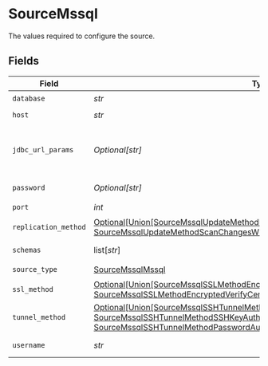 # SourceMssql

The values required to configure the source.


## Fields

| Field                                                                                                                                                                                                      | Type                                                                                                                                                                                                       | Required                                                                                                                                                                                                   | Description                                                                                                                                                                                                | Example                                                                                                                                                                                                    |
| ---------------------------------------------------------------------------------------------------------------------------------------------------------------------------------------------------------- | ---------------------------------------------------------------------------------------------------------------------------------------------------------------------------------------------------------- | ---------------------------------------------------------------------------------------------------------------------------------------------------------------------------------------------------------- | ---------------------------------------------------------------------------------------------------------------------------------------------------------------------------------------------------------- | ---------------------------------------------------------------------------------------------------------------------------------------------------------------------------------------------------------- |
| `database`                                                                                                                                                                                                 | *str*                                                                                                                                                                                                      | :heavy_check_mark:                                                                                                                                                                                         | The name of the database.                                                                                                                                                                                  | master                                                                                                                                                                                                     |
| `host`                                                                                                                                                                                                     | *str*                                                                                                                                                                                                      | :heavy_check_mark:                                                                                                                                                                                         | The hostname of the database.                                                                                                                                                                              |                                                                                                                                                                                                            |
| `jdbc_url_params`                                                                                                                                                                                          | *Optional[str]*                                                                                                                                                                                            | :heavy_minus_sign:                                                                                                                                                                                         | Additional properties to pass to the JDBC URL string when connecting to the database formatted as 'key=value' pairs separated by the symbol '&'. (example: key1=value1&key2=value2&key3=value3).           |                                                                                                                                                                                                            |
| `password`                                                                                                                                                                                                 | *Optional[str]*                                                                                                                                                                                            | :heavy_minus_sign:                                                                                                                                                                                         | The password associated with the username.                                                                                                                                                                 |                                                                                                                                                                                                            |
| `port`                                                                                                                                                                                                     | *int*                                                                                                                                                                                                      | :heavy_check_mark:                                                                                                                                                                                         | The port of the database.                                                                                                                                                                                  | 1433                                                                                                                                                                                                       |
| `replication_method`                                                                                                                                                                                       | [Optional[Union[SourceMssqlUpdateMethodReadChangesUsingChangeDataCaptureCDC, SourceMssqlUpdateMethodScanChangesWithUserDefinedCursor]]](../../models/shared/sourcemssqlupdatemethod.md)                    | :heavy_minus_sign:                                                                                                                                                                                         | Configures how data is extracted from the database.                                                                                                                                                        |                                                                                                                                                                                                            |
| `schemas`                                                                                                                                                                                                  | list[*str*]                                                                                                                                                                                                | :heavy_minus_sign:                                                                                                                                                                                         | The list of schemas to sync from. Defaults to user. Case sensitive.                                                                                                                                        |                                                                                                                                                                                                            |
| `source_type`                                                                                                                                                                                              | [SourceMssqlMssql](../../models/shared/sourcemssqlmssql.md)                                                                                                                                                | :heavy_check_mark:                                                                                                                                                                                         | N/A                                                                                                                                                                                                        |                                                                                                                                                                                                            |
| `ssl_method`                                                                                                                                                                                               | [Optional[Union[SourceMssqlSSLMethodEncryptedTrustServerCertificate, SourceMssqlSSLMethodEncryptedVerifyCertificate]]](../../models/shared/sourcemssqlsslmethod.md)                                        | :heavy_minus_sign:                                                                                                                                                                                         | The encryption method which is used when communicating with the database.                                                                                                                                  |                                                                                                                                                                                                            |
| `tunnel_method`                                                                                                                                                                                            | [Optional[Union[SourceMssqlSSHTunnelMethodNoTunnel, SourceMssqlSSHTunnelMethodSSHKeyAuthentication, SourceMssqlSSHTunnelMethodPasswordAuthentication]]](../../models/shared/sourcemssqlsshtunnelmethod.md) | :heavy_minus_sign:                                                                                                                                                                                         | Whether to initiate an SSH tunnel before connecting to the database, and if so, which kind of authentication to use.                                                                                       |                                                                                                                                                                                                            |
| `username`                                                                                                                                                                                                 | *str*                                                                                                                                                                                                      | :heavy_check_mark:                                                                                                                                                                                         | The username which is used to access the database.                                                                                                                                                         |                                                                                                                                                                                                            |